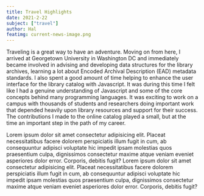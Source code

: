 ```yaml
---
title: Travel Highlights
date: 2021-2-22
subject: ["travel"]
author: Hal
featimg: current-news-image.png
---
```


Traveling is a great way to have an adventure. Moving on from here, I arrived at Georgetown University in Washington DC and immediately became involved in advising and developing data structures for the library archives, learning a lot about Encoded Archival Description (EAD) metadata standards. I also spent a good amount of time helping to enhance the user interface for the library catalog with Javascript. It was during this time I felt like I had a genuine understanding of Javascript and some of the core concepts behind many programming languages. It was exciting to work on a campus with thousands of students and researchers doing important work that depended heavily upon library resources and support for their success. The contributions I made to the online catalog played a small, but at the time an important step in the path of my career.

Lorem ipsum dolor sit amet consectetur adipisicing elit. Placeat necessitatibus facere dolorem perspiciatis illum fugit in cum, ab consequuntur adipisci voluptate hic impedit ipsam molestias quos praesentium culpa, dignissimos consectetur maxime atque veniam eveniet asperiores dolor error. Corporis, debitis fugit? Lorem ipsum dolor sit amet consectetur adipisicing elit. Placeat necessitatibus facere dolorem perspiciatis illum fugit in cum, ab consequuntur adipisci voluptate hic impedit ipsam molestias quos praesentium culpa, dignissimos consectetur maxime atque veniam eveniet asperiores dolor error. Corporis, debitis fugit?
